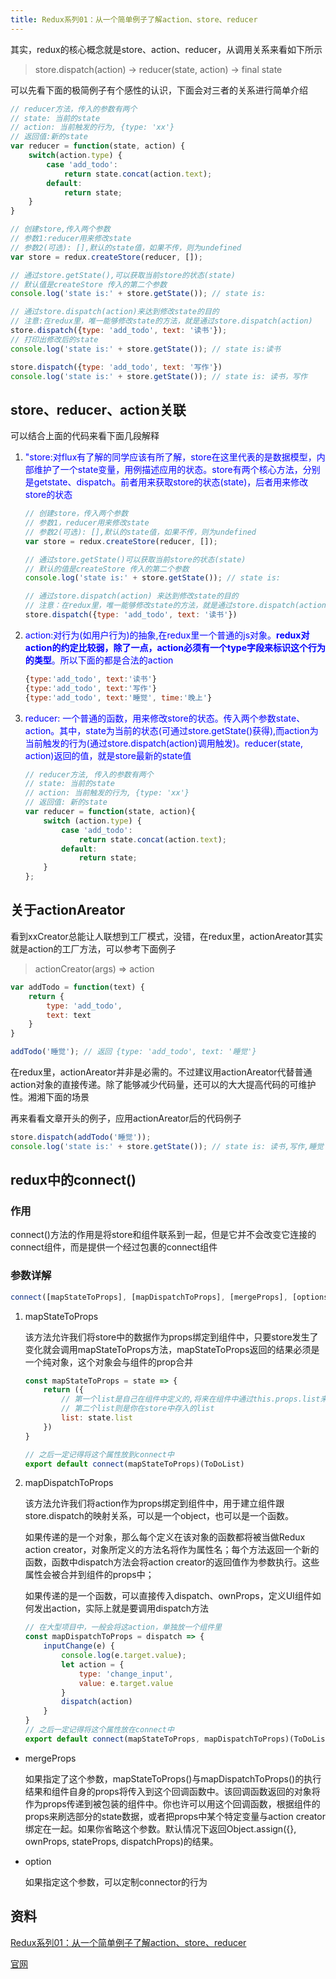 ```yaml
---
title: Redux系列01：从一个简单例子了解action、store、reducer
---
```

其实，redux的核心概念就是store、action、reducer，从调用关系来看如下所示

> store.dispatch(action) -> reducer(state, action) -> final state

可以先看下面的极简例子有个感性的认识，下面会对三者的关系进行简单介绍
```js
// reducer方法，传入的参数有两个
// state: 当前的state
// action: 当前触发的行为, {type: 'xx'}
// 返回值:新的state
var reducer = function(state, action) {
    switch(action.type) {
        case 'add_todo': 
            return state.concat(action.text);
        default: 
            return state;
    }
}

// 创建store,传入两个参数
// 参数1:reducer用来修改state
// 参数2(可选): [],默认的state值，如果不传，则为undefined
var store = redux.createStore(reducer, []);

// 通过store.getState(),可以获取当前store的状态(state)
// 默认值是createStore 传入的第二个参数
console.log('state is:' + store.getState()); // state is:

// 通过store.dispatch(action)来达到修改state的目的
// 注意:在redux里，唯一能够修改state的方法，就是通过store.dispatch(action)
store.dispatch({type: 'add_todo', text: '读书'});
// 打印出修改后的state
console.log('state is:' + store.getState()); // state is:读书

store.dispatch({type: 'add_todo', text: '写作'})
console.log('state is:' + store.getState()); // state is: 读书，写作
```
## store、reducer、action关联
可以结合上面的代码来看下面几段解释
1. <span style="color: blue">"store:对flux有了解的同学应该有所了解，store在这里代表的是数据模型，内部维护了一个state变量，用例描述应用的状态。store有两个核心方法，分别是getstate、dispatch。前者用来获取store的状态(state)，后者用来修改store的状态</span>

    ```js
    // 创建store，传入两个参数
    // 参数1，reducer用来修改state
    // 参数2(可选): [],默认的state值，如果不传，则为undefined
    var store = redux.createStore(reducer, []);

    // 通过store.getState()可以获取当前store的状态(state)
    // 默认的值是createStore 传入的第二个参数
    console.log('state is:' + store.getState()); // state is:

    // 通过store.dispatch(action) 来达到修改state的目的
    // 注意：在redux里，唯一能够修改state的方法，就是通过store.dispatch(action）
    store.dispatch({type: 'add_todo', text: '读书'})
    ```
2. <span style="color: blue">action:对行为(如用户行为)的抽象,在redux里一个普通的js对象。**redux对action的约定比较弱，除了一点，action必须有一个type字段来标识这个行为的类型**。所以下面的都是合法的action</span>

    ```js
    {type:'add_todo', text:'读书'}
    {type:'add_todo', text:'写作'}
    {type:'add_todo', text:'睡觉', time:'晚上'}
    ```
3. <span style="color: blue">reducer: 一个普通的函数，用来修改store的状态。传入两个参数state、action。其中，state为当前的状态(可通过store.getState()获得),而action为当前触发的行为(通过store.dispatch(action)调用触发)。reducer(state, action)返回的值，就是store最新的state值</span>

    ```js
    // reducer方法, 传入的参数有两个
    // state: 当前的state
    // action: 当前触发的行为, {type: 'xx'}
    // 返回值: 新的state
    var reducer = function(state, action){
        switch (action.type) {
            case 'add_todo':
                return state.concat(action.text);
            default:
                return state;
        }
    };
    ```
## 关于actionAreator
看到xxCreator总能让人联想到工厂模式，没错，在redux里，actionAreator其实就是action的工厂方法，可以参考下面例子

> actionCreator(args) => action

```js
var addTodo = function(text) {
    return {
        type: 'add_todo',
        text: text
    }
}

addTodo('睡觉'); // 返回 {type: 'add_todo', text: '睡觉'}
```
在redux里，actionAreator并非是必需的。不过建议用actionAreator代替普通action对象的直接传递。除了能够减少代码量，还可以的大大提高代码的可维护性。湘湘下面的场景

再来看看文章开头的例子，应用actionAreator后的代码例子
```js
store.dispatch(addTodo('睡觉'));
console.log('state is:' + store.getState()); // state is: 读书,写作,睡觉
```

## redux中的connect()
### 作用
connect()方法的作用是将store和组件联系到一起，但是它并不会改变它连接的connect组件，而是提供一个经过包裹的connect组件
### 参数详解
```js
connect([mapStateToProps], [mapDispatchToProps], [mergeProps], [options]);
```
1. mapStateToProps

    该方法允许我们将store中的数据作为props绑定到组件中，只要store发生了变化就会调用mapStateToProps方法，mapStateToProps返回的结果必须是一个纯对象，这个对象会与组件的prop合并
    ```js
    const mapStateToProps = state => {
        return ({
            // 第一个list是自己在组件中定义的,将来在组件中通过this.props.list来引入
            // 第二个list则是你在store中存入的list
            list: state.list
        })
    }

    // 之后一定记得将这个属性放到connect中
    export default connect(mapStateToProps)(ToDoList)
    ```
2. mapDispatchToProps

    该方法允许我们将action作为props绑定到组件中，用于建立组件跟store.dispatch的映射关系，可以是一个object，也可以是一个函数。
    
    如果传递的是一个对象，那么每个定义在该对象的函数都将被当做Redux action creator，对象所定义的方法名将作为属性名；每个方法返回一个新的函数，函数中dispatch方法会将action creator的返回值作为参数执行。这些属性会被合并到组件的props中；

    如果传递的是一个函数，可以直接传入dispatch、ownProps，定义UI组件如何发出action，实际上就是要调用dispatch方法

    ```js
    // 在大型项目中，一般会将这action，单独放一个组件里
    const mapDispatchToProps = dispatch => {
        inputChange(e) {
            console.log(e.target.value);
            let action = {
                type: 'change_input',
                value: e.target.value
            }
            dispatch(action)
        }
    }
    // 之后一定记得将这个属性放在connect中
    export default connect(mapStateToProps, mapDispatchToProps)(ToDoList)
    ```
- mergeProps

    如果指定了这个参数，mapStateToProps()与mapDispatchToProps()的执行结果和组件自身的props将传入到这个回调函数中。该回调函数返回的对象将作为props传递到被包装的组件中。你也许可以用这个回调函数，根据组件的props来刷选部分的state数据，或者把props中某个特定变量与action creator绑定在一起。如果你省略这个参数。默认情况下返回Object.assign({}, ownProps, stateProps, dispatchProps)的结果。

- option

    如果指定这个参数，可以定制connector的行为


## 资料
[Redux系列01：从一个简单例子了解action、store、reducer](https://www.cnblogs.com/chyingp/p/redux-01-introduction-actou-store-reducer-action.html)

[官网](https://www.redux.org.cn/docs/recipes/reducers/UsingCombineReducers.html)